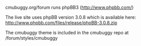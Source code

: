 cmubuggy.org/forum runs phpBB3 (http://www.phpbb.com/)

The live site uses phpBB version 3.0.8 which is available here:
http://www.phpbb.com/files/release/phpBB-3.0.8.zip

The cmubuggy theme is included in the cmubuggy repo at /forum/styles/cmubuggy